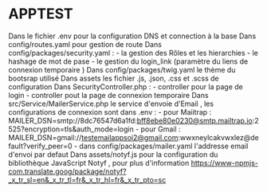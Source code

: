 # APPTEST
Dans le fichier .env pour la configuration DNS et connection à la base 
Dans config/routes.yaml pour gestion de route
Dans config/packages/security.yaml :
     - la gestion des Rôles et les hierarchies
     - le hashage de mot de pase 
     - le gestion du login_link (paramètre du liens de connexion temporaire )
Dans config/packages/twig.yaml le thème du bootsrap utilisé 
Dans assets les fichier .js, .json, .css et .scss de configuration
Dans SecurityController.php :
    - controller pour la page de login 
    - controller pout la page de connexion temporaire 
Dans src/Service/MailerService.php le service d'envoie d'Email , les configurations de connexion sont dans .env :
    - pour Maiitrap : MAILER_DSN=smtp://8dc76547d6a1fd:bff8ebe80e0230@smtp.mailtrap.io:2525?encryption=tls&auth_mode=login
    - pour Gmail : MAILER_DSN=gmail://testemailappsoi2@gmail.com:wwxneylcakvwxlez@default?verify_peer=0
    - dans config/packages/mailer.yaml l'addresse email d'envoi par defaut
Dans assets/notyf.js pour la configuration du bibliothèque JavaScript Notyf , pour plus d'information https://www-npmjs-com.translate.goog/package/notyf?_x_tr_sl=en&_x_tr_tl=fr&_x_tr_hl=fr&_x_tr_pto=sc 